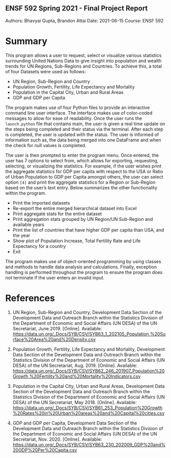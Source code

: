 ## ENSF 592 Spring 2021 - Final Project Report
Authors: Bhavyai Gupta, Brandon Attai
Date: 2021-06-15
Course: ENSF 592

# Summary 
This program allows a user to request, select or visualize various statistics surrounding United Nations Data to give insight into population and wealth trends for UN Regions, Sub-Regions and Countries. To achieve this, a total of four Datasets were used as follows:

* UN Region, Sub-Region and Country
* Population Growth, Fertility, Life Expectancy and Mortality
* Population in the Capital City, Urban and Rural Areas
* GDP and GDP per Capita

The program makes use of four Python files to provide an interactive command line user interface. The interface makes use of color-coded messages to allow for ease of readability. Once the user runs the `launch.python` file that contains main, the user is given a real time update on the steps being completed and their status via the terminal. After each step is completed, the user is updated with the status. The user is informed of information such as, the data being merged into one DataFrame and when the check for null values is completed. 

The user is then prompted to enter the program menu. Once entered, the user has 7 options to select from, which allows for exporting, requesting, selecting, or visualizing the statistics. For example, if the user wishes print the aggregate statistics for GDP per capita with respect to the USA or Ratio of Urban Population to GDP per Capita amongst others, the user can select option `[4]` and print the aggregate statistics for a Region or Sub-Region based on the user’s text entry. Below summarizes the other functionality within the program. 

* Print the imported datasets
* Re-export the entire merged hierarchical dataset into Excel
* Print aggregate stats for the entire dataset
* Print aggregation stats grouped by UN Region/UN Sub-Region and available years
* Print the list of countries that have higher GDP per capita than USA, and the year
* Show plot of Population Increase, Total Fertility Rate and Life Expectancy for a country
* Exit

The program makes use of object-oriented programming by using classes and methods to handle data analysis and calculations. Finally, exception handling is performed throughout the program to ensure the program does not terminate if the user enters an invalid input. 

# References
1. UN Region, Sub-Region and Country, Development Data Section of the Development Data and Outreach Branch within the Statistics Division of the Department of Economic and Social Affairs (UN DESA) of the UN Secretariat, June 2019. [Online]. Available:
https://data.un.org/_Docs/SYB/CSV/SYB63_1_202105_Population,%20Surface%20Area%20and%20Density.csv

2. Population Growth, Fertility, Life Expectancy and Mortality, Development Data Section of the Development Data and Outreach Branch within the Statistics Division of the Department of Economic and Social Affairs (UN DESA) of the UN Secretariat, Aug. 2019. [Online]. Available: 
https://data.un.org/_Docs/SYB/CSV/SYB62_246_201907_Population%20Growth,%20Fertility%20and%20Mortality%20Indicators.csv

3. Population in the Capital City, Urban and Rural Areas, Development Data Section of the Development Data and Outreach Branch within the Statistics Division of the Department of Economic and Social Affairs (UN DESA) of the UN Secretariat, May 2018. [Online]. Available:
https://data.un.org/_Docs/SYB/CSV/SYB61_253_Population%20Growth%20Rates%20in%20Urban%20areas%20and%20Capital%20cities.csv

4. GDP and GDP per Capita, Development Data Section of the Development Data and Outreach Branch within the Statistics Division of the Department of Economic and Social Affairs (UN DESA) of the UN Secretariat, Nov. 2020. [Online]. Available:
https://data.un.org/_Docs/SYB/CSV/SYB63_230_202009_GDP%20and%20GDP%20Per%20Capita.csv 




